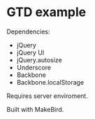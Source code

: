 # GTD example

Dependencies:

* jQuery
* jQuery UI
* jQuery.autosize
* Underscore
* Backbone
* Backbone.localStorage

Requires server enviroment.

Built with MakeBird.
